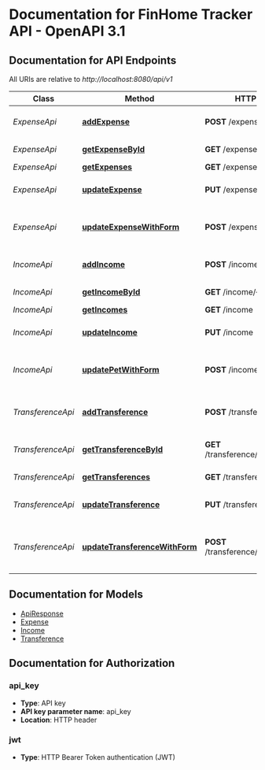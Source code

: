 # Documentation for FinHome Tracker API - OpenAPI 3.1

<a name="documentation-for-api-endpoints"></a>
## Documentation for API Endpoints

All URIs are relative to *http://localhost:8080/api/v1*

| Class | Method | HTTP request | Description |
|------------ | ------------- | ------------- | -------------|
| *ExpenseApi* | [**addExpense**](Apis/ExpenseApi.md#addexpense) | **POST** /expense | Add a new expense to the database |
*ExpenseApi* | [**getExpenseById**](Apis/ExpenseApi.md#getexpensebyid) | **GET** /expense/{expenseId} | Find expense by ID |
*ExpenseApi* | [**getExpenses**](Apis/ExpenseApi.md#getexpenses) | **GET** /expense | List expenses |
*ExpenseApi* | [**updateExpense**](Apis/ExpenseApi.md#updateexpense) | **PUT** /expense | Update an existing expense |
*ExpenseApi* | [**updateExpenseWithForm**](Apis/ExpenseApi.md#updateexpensewithform) | **POST** /expense/{expenseId} | Updates a expense in the store with form data |
| *IncomeApi* | [**addIncome**](Apis/IncomeApi.md#addincome) | **POST** /income | Add a new income to the database |
*IncomeApi* | [**getIncomeById**](Apis/IncomeApi.md#getincomebyid) | **GET** /income/{incomeId} | Find income by ID |
*IncomeApi* | [**getIncomes**](Apis/IncomeApi.md#getincomes) | **GET** /income | List incomes |
*IncomeApi* | [**updateIncome**](Apis/IncomeApi.md#updateincome) | **PUT** /income | Update an existing income |
*IncomeApi* | [**updatePetWithForm**](Apis/IncomeApi.md#updatepetwithform) | **POST** /income/{incomeId} | Updates a pet in the store with form data |
| *TransferenceApi* | [**addTransference**](Apis/TransferenceApi.md#addtransference) | **POST** /transference | Add a new transference to the database |
*TransferenceApi* | [**getTransferenceById**](Apis/TransferenceApi.md#gettransferencebyid) | **GET** /transference/{transferenceId} | Find transference by ID |
*TransferenceApi* | [**getTransferences**](Apis/TransferenceApi.md#gettransferences) | **GET** /transference | List transferences |
*TransferenceApi* | [**updateTransference**](Apis/TransferenceApi.md#updatetransference) | **PUT** /transference | Update an existing transference |
*TransferenceApi* | [**updateTransferenceWithForm**](Apis/TransferenceApi.md#updatetransferencewithform) | **POST** /transference/{transferenceId} | Updates a transference in the store with form data |


<a name="documentation-for-models"></a>
## Documentation for Models

 - [ApiResponse](./Models/ApiResponse.md)
 - [Expense](./Models/Expense.md)
 - [Income](./Models/Income.md)
 - [Transference](./Models/Transference.md)


<a name="documentation-for-authorization"></a>
## Documentation for Authorization

<a name="api_key"></a>
### api_key

- **Type**: API key
- **API key parameter name**: api_key
- **Location**: HTTP header

<a name="jwt"></a>
### jwt

- **Type**: HTTP Bearer Token authentication (JWT)

